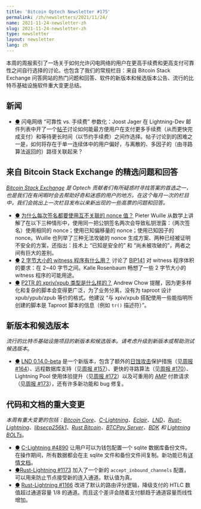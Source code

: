 ```yaml
---
title: 'Bitcoin Optech Newsletter #175'
permalink: /zh/newsletters/2021/11/24/
name: 2021-11-24-newsletter-zh 
slug: 2021-11-24-newsletter-zh 
type: newsletter
layout: newsletter
lang: zh
---
```




本周的周报索引了一场关于如何允许闪电网络的用户在更高手续费和更高支付可靠性之间自行选择的讨论。也包含了我们的常规栏目：来自 Bitcoin Stack Exchange 问答网站的热门问题和回答、软件的新版本和候选版本公告、流行的比特币基础设施软件重大变更总结。

## 新闻

- <a id="ln-reliability-versus-fee-parameterization" href="#ln-reliability-versus-fee-parameterization)">●</a> 闪电网络 “可靠性 vs. 手续费” 参数化：Joost Jager 在 Lightning-Dev 邮件列表中开了一个[帖子][thread]讨论如何能最方便用户在支付更多手续费（从而更快完成支付）和等待更长时间（以节约手续费）之间作选择。帖子讨论到的困难之一是，如何将存在于单一连续体中的用户偏好，与离散的、多因子的（由寻路算法返回的）路径关联起来？

## 来自 Bitcoin Stack Exchange 的精选问题和回答

*[Bitcoin Stack Exchange][Bitcoin Stack Exchange] 是 Optech 贡献者们有所疑惑时寻找答案的首选之一，也是我们在有闲暇时会去帮助好奇和迷惑的用户的地方。在这个每月一次的栏目中，我们会挑出上一次栏目发布以来新出现的一些高票的问题和回答。*

- <a id="why-is-it-important-that-nonces-when-signing-not-be-related" href="#why-is-it-important-that-nonces-when-signing-not-be-related)">●</a> [为什么每次签名都要使用互不关联的 nonce 值？][Why is it important that nonces when signing not be related?] Pieter Wuille 从数学上讲解了在以下三种情形中，使用同一把公钥签名两次会导致私钥泄露：（两次签名）使用相同的 nonce；使用已知偏移量的 nonce；使用已知因子的 nonce。Wuille 也列举了三种无法攻破的 nonce 生成方案、两种已经被证明不安全的方案，还指出：技术上 “已知是安全的” 和 “尚未被攻破的”，两者之间有巨大的差别。
- <a id="how-could-a-2-byte-witness-program-make-sense" href="#how-could-a-2-byte-witness-program-make-sense)">●</a> [2 字节大小的 witness 程序有什么用？][How could a 2 byte witness program make sense?] 讨论了 [BIP141][BIP141] 对 witness 程序体积的要求：在 2~40 字节之间。Kalle Rosenbaum 畅想了一些 2 字节大小的 witness 程序的可能用途。
- <a id="what-is-the-xpriv-xpub-type-for-p2tr" href="#what-is-the-xpriv-xpub-type-for-p2tr)">●</a> [P2TR 的 xpriv/xpub 类型是什么样的？][What is the xpriv/xpub type for P2TR?] Andrew Chow 提醒，因为更多样化和复杂的脚本会变得更广泛，为了业务分离，没有为 taproot 设计 xpub/ypub/zpub 等价的格式。他建议 “与 xpiv/xpub 搭配使用一些能指明所创建的脚本是 Taproot 脚本的信息（例如 `tr()` 描述符）”。

## 新版本和候选版本

*流行的比特币基础设施项目的新版本和候选版本。请考虑升级到新版本或帮助测试候选版本*。

- <a id="lnd-0-14-0-beta" href="#lnd-0-14-0-beta)">●</a> [LND 0.14.0-beta][LND 0.14.0-beta] 是一个新版本，包含了额外的[日蚀攻击][eclipse attack]保护措施（见[周报 #164][Newsletter #164]）、远程数据库支持（见[周报 #157][Newsletter #157]）、更快的寻路算法（见[周报 #170][Newsletter #170]）、Lightning Pool 使用体验提升（见[周报 #172][Newsletter #172]）以及可重用的 [AMP][AMP] 付款请求（见[周报 #173][Newsletter #173]），还有许多新功能和 bug 修复。

## 代码和文档的重大变更

*本周有重大变更的包括：[Bitcoin Core][Bitcoin Core]、[C-Lightning][C-Lightning]、[Eclair][Eclair]、[LND][LND]、[Rust-Lightning][Rust-Lightning]、[libsecp256k1][libsecp256k1]、[Rust Bitcoin][Rust Bitcoin]、[BTCPay Server][BTCPay Server]、[BDK][BDK] 和 [Lightning BOLTs][Lightning BOLTs]*。

- <a id="c-lightning-4890" href="#c-lightning-4890)">●</a> [C-Lightning #4890][C-Lightning #4890] 让用户可以为钱包配置一个 sqlite 数据库备份文件。在操作期间，所有数据都会在主 sqlite 文件和备份文件间复制。新功能已有[详情文档][Extensive documentation]。
- <a id="rust-lightning-1173" href="#rust-lightning-1173)">●</a>[Rust-Lightning #1173][Rust-Lightning #1173] 加入了一个新的 `accept_inbound_channels` 配置，可以用来防止节点接受新的连入通道。默认值为真。
- <a id="rust-lightning-1166" href="#rust-lightning-1166)">●</a> [Rust-Lightning #1166][Rust-Lightning #1166] 改进了默认的路由评分逻辑，降级支付的 HTLC 数值超过通道容量 1/8 的通道。而且这个差评会随着支付额趋于通道容量而线性增加。



[thread]:https://lists.linuxfoundation.org/pipermail/lightning-dev/2021-November/003342.html

[Bitcoin Stack Exchange]:https://bitcoin.stackexchange.com/

[Why is it important that nonces when signing not be related?]:https://bitcoin.stackexchange.com/a/110811

[How could a 2 byte witness program make sense?]:https://bitcoin.stackexchange.com/a/110660

[BIP141]:https://github.com/bitcoin/bips/blob/master/bip-0141.mediawiki

[What is the xpriv/xpub type for P2TR?]:https://bitcoin.stackexchange.com/a/110733

[LND 0.14.0-beta]:https://github.com/lightningnetwork/lnd/releases/tag/v0.14.0-beta

[eclipse attack]:https://bitcoinops.org/en/topics/eclipse-attacks/

[Newsletter #164]:https://bitcoinops.org/en/newsletters/2021/09/01/#lnd-5621

[Newsletter #157]:https://bitcoinops.org/en/newsletters/2021/07/14/#lnd-5447

[Newsletter #170]:https://bitcoinops.org/en/newsletters/2021/10/13/#lnd-5642

[Newsletter #172]:https://bitcoinops.org/en/newsletters/2021/10/27/#lnd-5709

[AMP]:https://bitcoinops.org/en/topics/atomic-multipath/

[Newsletter #173]:https://bitcoinops.org/en/newsletters/2021/11/03/#lnd-5803

[Bitcoin Core]:https://github.com/bitcoin/bitcoin

[C-Lightning]:https://github.com/ElementsProject/lightning

[Eclair]:https://github.com/ACINQ/eclair

[LND]:https://github.com/lightningnetwork/lnd/

[Rust-Lightning]:https://github.com/rust-bitcoin/rust-lightning

[libsecp256k1]:https://github.com/bitcoin-core/secp256k1

[Rust Bitcoin]:https://github.com/rust-bitcoin/rust-bitcoin

[BTCPay Server]:https://github.com/btcpayserver/btcpayserver/

[BDK]:https://github.com/bitcoindevkit/bdk

[Lightning BOLTs]:https://github.com/lightning/bolts

[C-Lightning #4890]:https://github.com/ElementsProject/lightning/issues/4890

[Extensive documentation]:https://github.com/ElementsProject/lightning/blob/163d3a9203922a0493cf6038493bd4b5e078d987/doc/BACKUP.md#sqlite3---walletmainbackup-and-remote-nfs-mount

[Rust-Lightning #1173]:https://github.com/rust-bitcoin/rust-lightning/issues/1173

[Rust-Lightning #1166]:https://github.com/rust-bitcoin/rust-lightning/issues/1166

